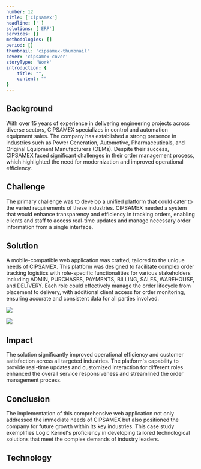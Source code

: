 ```yaml
---
number: 12
title: ['Cipsamex']
headline: ['']
solutions: ['ERP']
services: []
methodologies: []
period: []
thumbnail: 'cipsamex-thumbnail'
cover: 'cipsamex-cover'
storyType: 'Work'
introduction: {
    title: "",
    content: ""
}
---
```


## Background

With over 15 years of experience in delivering engineering projects across diverse sectors, CIPSAMEX specializes in control and automation equipment sales. The company has established a strong presence in industries such as Power Generation, Automotive, Pharmaceuticals, and Original Equipment Manufacturers (OEMs). Despite their success, CIPSAMEX faced significant challenges in their order management process, which highlighted the need for modernization and improved operational efficiency.

## Challenge

The primary challenge was to develop a unified platform that could cater to the varied requirements of these industries. CIPSAMEX needed a system that would enhance transparency and efficiency in tracking orders, enabling clients and staff to access real-time updates and manage necessary order information from a single interface.

## Solution

A mobile-compatible web application was crafted, tailored to the unique needs of CIPSAMEX. This platform was designed to facilitate complex order tracking logistics with role-specific functionalities for various stakeholders including ADMIN, PURCHASES, PAYMENTS, BILLING, SALES, WAREHOUSE, and DELIVERY. Each role could effectively manage the order lifecycle from placement to delivery, with additional client access for order monitoring, ensuring accurate and consistent data for all parties involved.

![](/work/cipsamex-figure-1.jpg)

![](/work/cipsamex-figure-2.jpg)

## Impact

The solution significantly improved operational efficiency and customer satisfaction across all targeted industries. The platform's capability to provide real-time updates and customized interaction for different roles enhanced the overall service responsiveness and streamlined the order management process.

## Conclusion

The implementation of this comprehensive web application not only addressed the immediate needs of CIPSAMEX but also positioned the company for future growth within its key industries. This case study exemplifies Logic Kernel's proficiency in developing tailored technological solutions that meet the complex demands of industry leaders.

## Technology